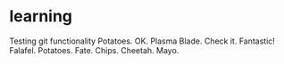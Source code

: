 # learning
Testing git functionality
Potatoes.  OK.
Plasma Blade.
Check it.
Fantastic!
Falafel.
Potatoes.
Fate.
Chips.
Cheetah.
Mayo.
